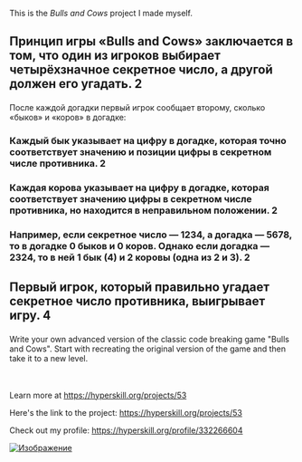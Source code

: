 This is the *Bulls and Cows* project I made myself.

## <p>Принцип игры «Bulls and Cows» заключается в том, что один из игроков выбирает четырёхзначное секретное число, а другой должен его угадать.  2
После каждой догадки первый игрок сообщает второму, сколько «быков» и «коров» в догадке:
### Каждый бык указывает на цифру в догадке, которая точно соответствует значению и позиции цифры в секретном числе противника. 2
### Каждая корова указывает на цифру в догадке, которая соответствует значению цифры в секретном числе противника, но находится в неправильном положении. 2
### Например, если секретное число — 1234, а догадка — 5678, то в догадке 0 быков и 0 коров. Однако если догадка — 2324, то в ней 1 бык (4) и 2 коровы (одна из 2 и 3). 2
## Первый игрок, который правильно угадает секретное число противника, выигрывает игру. 4</p>

<p>Write your own advanced version of the classic code breaking game "Bulls and Cows". Start with recreating the original version of the game and then take it to a new level.</p><br/><br/>Learn more at <a href="https://hyperskill.org/projects/53?utm_source=ide&utm_medium=ide&utm_campaign=ide&utm_content=project-card">https://hyperskill.org/projects/53</a>

Here's the link to the project: https://hyperskill.org/projects/53

Check out my profile: https://hyperskill.org/profile/332266604

[![Изображение](https://vk.cc/cIgeZQ "Логотип ГДК")](https://vk.cc/cIgeZQ)
